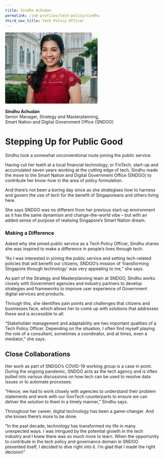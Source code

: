 ```yaml
---
title: Sindhu Achudan
permalink: /job-profiles/tech-policy/sindhu
third_nav_title: Tech Policy Officer
---
```

<div style="width:60%;height:60%;"><img src="/images/sindhu-achudan-l.jpg" alt="Sindhu Achudan"></div>

**Sindhu Achudan**	<br>
Senior Manager, Strategy and Masterplanning,<br>
Smart Nation and Digital Government Office (SNDGO)

# Stepping Up for Public Good

<p>Sindhu took a somewhat unconventional route joining the public service.</p>

<p>Having cut her teeth at a local financial technology, or FinTech, start-up and accumulated seven years working at the cutting edge of tech, Sindhu made the move to the Smart Nation and Digital Government Office (SNDGO) to contribute her know-how in the area of policy formulation.</p>

<p>And there’s not been a boring day since as she strategises how to harness and govern the use of tech for the benefit of Singaporeans and others living here. </p>

<p>She says SNDGO was no different from her previous start-up environment as it has the same dynamism and change-the-world vibe – but with an added sense of purpose of realising Singapore’s Smart Nation dream. </p>
	
### Making a Difference


<p>Asked why she joined public service as a Tech Policy Officer, Sindhu shares she was inspired to make a difference in people’s lives through tech. </p>

<p>“As I was interested in joining the public service and setting tech-related policies that will benefit our citizens, SNDGO‘s mission of ‘transforming Singapore through technology’ was very appealing to me,” she says. </p>

<p>As part of the Strategy and Masterplanning team at SNDGO, Sindhu works closely with Government agencies and industry partners to develop strategies and frameworks to improve user experience of Government digital services and products. </p>

<p>Through this, she identifies pain points and challenges that citizens and businesses face, which allows her to come up with solutions that addresses these and is accessible to all. </p>

<p>“Stakeholder management and adaptability are two important qualities of a Tech Policy Officer. Depending on the situation, I often find myself playing the role of a consultant, sometimes a coordinator, and at times, even a mediator,” she says.</p>

## Close Collaborations

<p>Her work as part of SNDGO’s COVID-19 working group is a case in point. During the ongoing pandemic, SNDGO acts as the tech agency and is often pulled into various discussions on how tech can be used to resolve data issues or to automate processes.</p>

<p>“Hence, we had to work closely with agencies to understand their problem statements and work with our GovTech counterparts to ensure we can deliver the solution to them in a timely manner,” Sindhu says. </p>

<p>Throughout her career, digital technology has been a game-changer. And she knows there’s more to be done. </p>

<p>“In the past decade, technology has transformed my life in many unexpected ways. I was intrigued by the potential growth in the tech industry and I knew there was so much more to learn. When the opportunity to contribute in the tech policy and governance domain in SNDGO presented itself, I decided to dive right into it. I’m glad that I made the right decision!”</p>